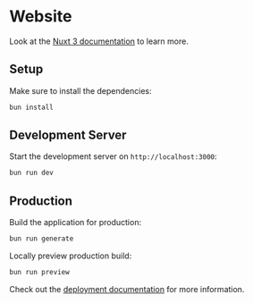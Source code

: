 # Website

Look at the [Nuxt 3 documentation](https://nuxt.com/docs/getting-started/introduction) to learn more.

## Setup

Make sure to install the dependencies:

```bash
bun install
```

## Development Server

Start the development server on `http://localhost:3000`:

```bash
bun run dev
```

## Production

Build the application for production:

```bash
bun run generate
```

Locally preview production build:

```bash
bun run preview
```

Check out the [deployment documentation](https://nuxt.com/docs/getting-started/deployment) for more information.
